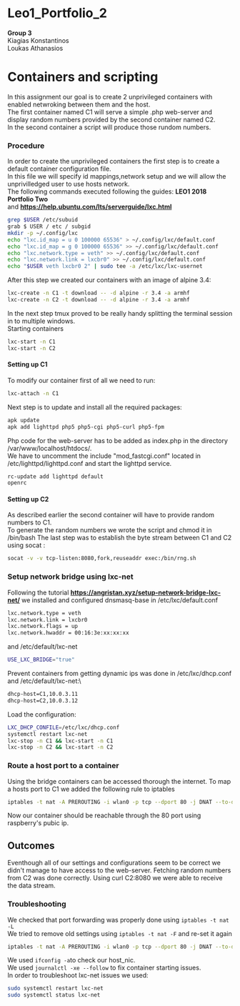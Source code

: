 # Leo1_Portfolio_2
**Group 3**\
Kiagias Konstantinos\
Loukas Athanasios

# Containers and scripting

In this assignment our goal is to create 2 unprivileged containers with enabled netwroking between them and the host.\
The first container named C1 will serve a simple .php web-server and display random numbers provided by the second container named C2.\
In the second container a script will produce those rundom numbers.

### Procedure
In order to create the unprivileged containers the first step is to create a default container configuration file.\
In this file we will specify id mappings,network setup and we will allow the unprivilledged user to use hosts network.\
The following commands executed following the guides: **LEO1 2018 Portfolio Two**\
and **https://help.ubuntu.com/lts/serverguide/lxc.html**

```bash
grep $USER /etc/subuid
grab $ USER / etc / subgid
mkdir -p ~/.config/lxc
echo "lxc.id_map = u 0 100000 65536" > ~/.config/lxc/default.conf
echo "lxc.id_map = g 0 100000 65536" >> ~/.config/lxc/default.conf
echo "lxc.network.type = veth" >> ~/.config/lxc/default.conf
echo "lxc.network.link = lxcbr0" >> ~/.config/lxc/default.conf
echo "$USER veth lxcbr0 2" | sudo tee -a /etc/lxc/lxc-usernet
```
After this step we created our containers with an image of alpine 3.4:
```bash
lxc-create -n C1 -t download -- -d alpine -r 3.4 -a armhf
lxc-create -n C2 -t download -- -d alpine -r 3.4 -a armhf
```
In the next step tmux proved to be really handy splitting the terminal session in to multiple windows.\
Starting containers
```bash 
lxc-start -n C1
lxc-start -n C2
```
#### Setting up C1
To modify our container first of all we need to run:
```bash
lxc-attach -n C1
```
Next step is to update and install all the required packages: 
```bash
apk update
apk add lighttpd php5 php5-cgi php5-curl php5-fpm
```
Php code for the web-server has to be added as index.php in the directory /var/www/localhost/htdocs/.\
We have to uncomment the include "mod_fastcgi.conf" located in /etc/lighttpd/lighttpd.conf and start the lighttpd service.
```bash
rc-update add lighttpd default
openrc
```

#### Setting up C2
As described earlier the second container will have to provide random numbers to C1.\
To generate the random numbers we wrote the script and chmod it in /bin/bash
The last step was to establish the byte stream between C1 and C2 using socat :
```bash
socat -v -v tcp-listen:8080,fork,reuseaddr exec:/bin/rng.sh
```
### Setup network bridge using lxc-net
Following the tutorial **https://angristan.xyz/setup-network-bridge-lxc-net/** we installed and configured dnsmasq-base in /etc/lxc/default.conf
```bash
lxc.network.type = veth
lxc.network.link = lxcbr0
lxc.network.flags = up
lxc.network.hwaddr = 00:16:3e:xx:xx:xx
```
and /etc/default/lxc-net
```bash 
USE_LXC_BRIDGE="true"
```

Prevent containers from getting dynamic ips was done in /etc/lxc/dhcp.conf and /etc/default/lxc-net:\
```bash
dhcp-host=C1,10.0.3.11
dhcp-host=C2,10.0.3.12
```
Load the configuration:
```bash
LXC_DHCP_CONFILE=/etc/lxc/dhcp.conf
systemctl restart lxc-net
lxc-stop -n C1 && lxc-start -n C1
lxc-stop -n C2 && lxc-start -n C2
```
### Route a host port to a container
Using the bridge containers can be accessed thorough the internet.
To map a hosts port to C1 we added the following rule to iptables 
```bash
iptables -t nat -A PREROUTING -i wlan0 -p tcp --dport 80 -j DNAT --to-destination 10.0.3.11:80
```
Now our container should be reachable through the 80 port using raspberry's pubic ip.

## Outcomes
Eventhough all of our settings and configurations seem to be correct we didn't manage to have access to the web-server.
Fetching random numbers from C2 was done correctly. Using curl C2:8080 we were able to receive the data stream.

### Troubleshooting
We checked that port forwarding was properly done using ``` iptables -t nat -L ```\
We tried to remove old settings using ``` iptables -t nat -F ```
and re-set it again
```bash
iptables -t nat -A PREROUTING -i wlan0 -p tcp --dport 80 -j DNAT --to-destination 10.0.3.11:80
```
We used ```ifconfig -a```to check our host_nic.\
We used ```journalctl -xe --follow``` to fix container starting issues.\
In order to troubleshoot lxc-net issues we used:

```bash
sudo systemctl restart lxc-net
sudo systemctl status lxc-net
```







